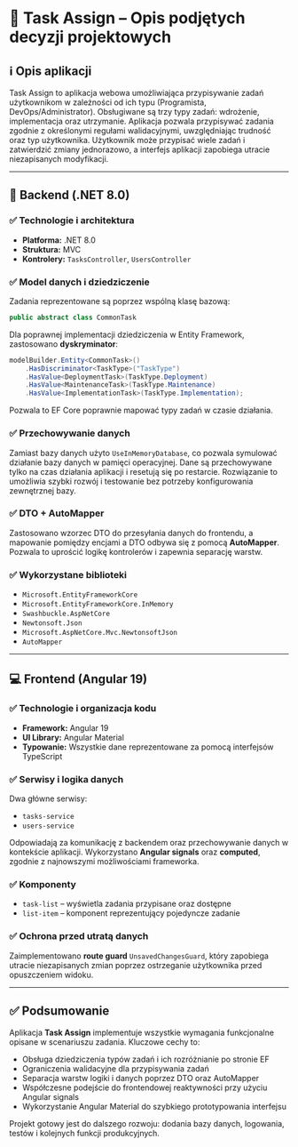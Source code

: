 # 📌 Task Assign – Opis podjętych decyzji projektowych

## ℹ️ Opis aplikacji

Task Assign to aplikacja webowa umożliwiająca przypisywanie zadań użytkownikom w zależności od ich typu (Programista, DevOps/Administrator). Obsługiwane są trzy typy zadań: wdrożenie, implementacja oraz utrzymanie. Aplikacja pozwala przypisywać zadania zgodnie z określonymi regułami walidacyjnymi, uwzględniając trudność oraz typ użytkownika. Użytkownik może przypisać wiele zadań i zatwierdzić zmiany jednorazowo, a interfejs aplikacji zapobiega utracie niezapisanych modyfikacji.

---

## 🔧 Backend (.NET 8.0)

### ✅ Technologie i architektura

- **Platforma:** .NET 8.0
- **Struktura:** MVC
- **Kontrolery:** `TasksController`, `UsersController`

### ✅ Model danych i dziedziczenie

Zadania reprezentowane są poprzez wspólną klasę bazową:

```csharp
public abstract class CommonTask
```

Dla poprawnej implementacji dziedziczenia w Entity Framework, zastosowano **dyskryminator**:

```csharp
modelBuilder.Entity<CommonTask>()
    .HasDiscriminator<TaskType>("TaskType")
    .HasValue<DeploymentTask>(TaskType.Deployment)
    .HasValue<MaintenanceTask>(TaskType.Maintenance)
    .HasValue<ImplementationTask>(TaskType.Implementation);
```

Pozwala to EF Core poprawnie mapować typy zadań w czasie działania.

### ✅ Przechowywanie danych

Zamiast bazy danych użyto `UseInMemoryDatabase`, co pozwala symulować działanie bazy danych w pamięci operacyjnej. Dane są przechowywane tylko na czas działania aplikacji i resetują się po restarcie. Rozwiązanie to umożliwia szybki rozwój i testowanie bez potrzeby konfigurowania zewnętrznej bazy.

### ✅ DTO + AutoMapper

Zastosowano wzorzec DTO do przesyłania danych do frontendu, a mapowanie pomiędzy encjami a DTO odbywa się z pomocą **AutoMapper**. Pozwala to uprościć logikę kontrolerów i zapewnia separację warstw.

### ✅ Wykorzystane biblioteki

- `Microsoft.EntityFrameworkCore`
- `Microsoft.EntityFrameworkCore.InMemory`
- `Swashbuckle.AspNetCore`
- `Newtonsoft.Json`
- `Microsoft.AspNetCore.Mvc.NewtonsoftJson`
- `AutoMapper`

---

## 💻 Frontend (Angular 19)

### ✅ Technologie i organizacja kodu

- **Framework:** Angular 19
- **UI Library:** Angular Material
- **Typowanie:** Wszystkie dane reprezentowane za pomocą interfejsów TypeScript

### ✅ Serwisy i logika danych

Dwa główne serwisy:
- `tasks-service`
- `users-service`

Odpowiadają za komunikację z backendem oraz przechowywanie danych w kontekście aplikacji. Wykorzystano **Angular signals** oraz **computed**, zgodnie z najnowszymi możliwościami frameworka.

### ✅ Komponenty

- `task-list` – wyświetla zadania przypisane oraz dostępne
- `list-item` – komponent reprezentujący pojedyncze zadanie

### ✅ Ochrona przed utratą danych

Zaimplementowano **route guard** `UnsavedChangesGuard`, który zapobiega utracie niezapisanych zmian poprzez ostrzeganie użytkownika przed opuszczeniem widoku.

---

## ✅ Podsumowanie

Aplikacja **Task Assign** implementuje wszystkie wymagania funkcjonalne opisane w scenariuszu zadania. Kluczowe cechy to:

- Obsługa dziedziczenia typów zadań i ich rozróżnianie po stronie EF
- Ograniczenia walidacyjne dla przypisywania zadań
- Separacja warstw logiki i danych poprzez DTO oraz AutoMapper
- Współczesne podejście do frontendowej reaktywności przy użyciu Angular signals
- Wykorzystanie Angular Material do szybkiego prototypowania interfejsu

Projekt gotowy jest do dalszego rozwoju: dodania bazy danych, logowania, testów i kolejnych funkcji produkcyjnych.